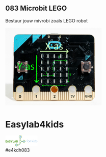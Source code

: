 ## 083 Microbit LEGO
Bestuur jouw mivrobi zoals LEGO robot <br>

<img src="https://github.com/pappavis/Easylab4kids_lessen/blob/master/lesmateriaal/083_Microbit_LEGO/plaatjes/microbit_op1.jpg?raw=true" width="60%" height="60%">

# Easylab4kids
<img src="https://github.com/pappavis/Easylab4kids_lessen/raw/master/plaatjes/Easy_Lab_logo_kleur.png?raw=true" width="20%" height="20%"><br>
#e4kdh083
<br>
